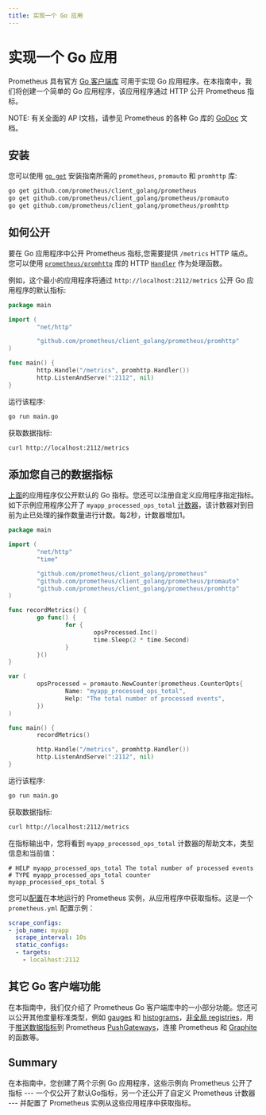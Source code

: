 ```yaml
---
title: 实现一个 Go 应用
---
```


# 实现一个 Go 应用

Prometheus 具有官方 [Go 客户端库](https://github.com/prometheus/client_golang) 可用于实现 Go 应用程序。在本指南中，我们将创建一个简单的 Go 应用程序，该应用程序通过 HTTP 公开 Prometheus 指标。

NOTE: 有关全面的 AP I文档，请参见 Prometheus 的各种 Go 库的 [GoDoc](https://godoc.org/github.com/prometheus/client_golang) 文档。

## 安装 <a id="installation"></a>

您可以使用 [`go get`](https://golang.org/doc/articles/go_command.html) 安装指南所需的 `prometheus`, `promauto` 和 `promhttp` 库:

```bash
go get github.com/prometheus/client_golang/prometheus
go get github.com/prometheus/client_golang/prometheus/promauto
go get github.com/prometheus/client_golang/prometheus/promhttp
```

## 如何公开 <a id="how-go-exposition-works"></a>

要在 Go 应用程序中公开 Prometheus 指标,您需要提供 `/metrics` HTTP 端点。您可以使用 [`prometheus/promhttp`](https://godoc.org/github.com/prometheus/client_golang/prometheus/promhttp) 库的 HTTP [`Handler`](https://godoc.org/github.com/prometheus/client_golang/prometheus/promhttp#Handler) 作为处理函数。

例如，这个最小的应用程序将通过 `http://localhost:2112/metrics` 公开 Go 应用程序的默认指标:

```go
package main

import (
        "net/http"

        "github.com/prometheus/client_golang/prometheus/promhttp"
)

func main() {
        http.Handle("/metrics", promhttp.Handler())
        http.ListenAndServe(":2112", nil)
}
```

运行该程序:

```bash
go run main.go
```

获取数据指标:

```bash
curl http://localhost:2112/metrics
```

## 添加您自己的数据指标 <a id="adding-your-own-metrics"></a>

[上面]()的应用程序仅公开默认的 Go 指标。您还可以注册自定义应用程序指定指标。如下示例应用程序公开了 `myapp_processed_ops_total` [计数器](../concepts/metric_types.md#counter)，该计数器对到目前为止已处理的操作数量进行计数。每2秒，计数器增加1。

```go
package main

import (
        "net/http"
        "time"

        "github.com/prometheus/client_golang/prometheus"
        "github.com/prometheus/client_golang/prometheus/promauto"
        "github.com/prometheus/client_golang/prometheus/promhttp"
)

func recordMetrics() {
        go func() {
                for {
                        opsProcessed.Inc()
                        time.Sleep(2 * time.Second)
                }
        }()
}

var (
        opsProcessed = promauto.NewCounter(prometheus.CounterOpts{
                Name: "myapp_processed_ops_total",
                Help: "The total number of processed events",
        })
)

func main() {
        recordMetrics()

        http.Handle("/metrics", promhttp.Handler())
        http.ListenAndServe(":2112", nil)
}
```

运行该程序:

```bash
go run main.go
```

获取数据指标:

```bash
curl http://localhost:2112/metrics
```

在指标输出中，您将看到 `myapp_processed_ops_total` 计数器的帮助文本，类型信息和当前值：

```text
# HELP myapp_processed_ops_total The total number of processed events
# TYPE myapp_processed_ops_total counter
myapp_processed_ops_total 5
```

您可以[配置](../prometheus/configuration/configuration.md#scrape_config)在本地运行的 Prometheus 实例，从应用程序中获取指标。这是一个 `prometheus.yml` 配置示例：

```yaml
scrape_configs:
- job_name: myapp
  scrape_interval: 10s
  static_configs:
  - targets:
    - localhost:2112
```

## 其它 Go 客户端功能 <a id="other-go-client-features"></a>

在本指南中，我们仅介绍了 Prometheus Go 客户端库中的一小部分功能。您还可以公开其他度量标准类型，例如 [gauges](https://godoc.org/github.com/prometheus/client_golang/prometheus#Gauge) 和 [histograms](https://godoc.org/github.com/prometheus/client_golang/prometheus#Histogram)，[非全局 registries](https://godoc.org/github.com/prometheus/client_golang/prometheus#Registry)，用于[推送数据指标](https://godoc.org/github.com/prometheus/client_golang/prometheus/push)到 Prometheus [PushGateways](../instrumenting/pushing.md)，连接 Prometheus 和 [Graphite](https://godoc.org/github.com/prometheus/client_golang/prometheus/graphite) 的函数等。

## Summary

在本指南中，您创建了两个示例 Go 应用程序，这些示例向 Prometheus 公开了指标 --- 一个仅公开了默认Go指标，另一个还公开了自定义 Prometheus 计数器 --- 并配置了 Prometheus 实例从这些应用程序中获取指标。

